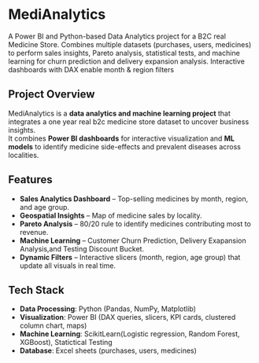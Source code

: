 # MediAnalytics
A Power BI and Python-based Data Analytics project for a B2C real Medicine Store. Combines multiple datasets (purchases, users, medicines) to perform sales insights, Pareto analysis, statistical tests, and machine learning for churn prediction and delivery expansion analysis. Interactive dashboards with DAX enable month &amp; region filters

## Project Overview  
MediAnalytics is a **data analytics and machine learning project** that integrates a one year  real b2c medicine store dataset to uncover business insights.  
It combines **Power BI dashboards** for interactive visualization and **ML models** to identify medicine side-effects and prevalent diseases across localities.  

## Features  
-  **Sales Analytics Dashboard** – Top-selling medicines by month, region, and age group.  
-  **Geospatial Insights** – Map of medicine sales by locality.  
-  **Pareto Analysis** – 80/20 rule to identify medicines contributing most to revenue.  
-  **Machine Learning** – Customer Churn Prediction, Delivery Exapansion Analysis,and Testing Discount Bucket.  
-  **Dynamic Filters** – Interactive slicers (month, region, age group) that update all visuals in real time.  

  

## Tech Stack  
- **Data Processing**: Python (Pandas, NumPy, Matplotlib)  
- **Visualization**: Power BI (DAX queries, slicers, KPI cards, clustered column chart, maps)  
- **Machine Learning**: ScikitLearn(Logistic regression, Random Forest, XGBoost), Statictical Testing
- **Database**: Excel sheets (purchases, users, medicines)  







